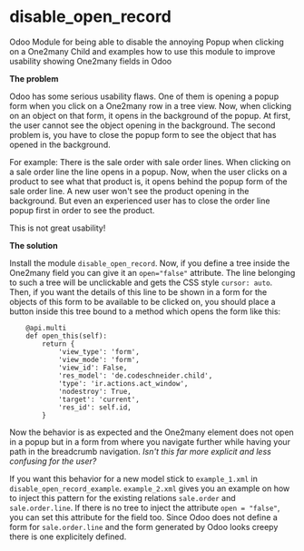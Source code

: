 # disable_open_record
Odoo Module for being able to disable the annoying Popup when clicking on a One2many Child and examples how to use this module to improve usability showing One2many fields in Odoo

**The problem**

Odoo has some serious usability flaws. One of them is opening a popup form when you click on a One2many row in a tree view. Now, when clicking on an object on that form, it opens in the background of the popup. At first, the user cannot see the object opening in the background. The second problem is, you have to close the popup form to see the object that has opened in the background.

For example: There is the sale order with sale order lines. When clicking on a sale order line the line opens in a popup. Now, when the user clicks on a product to see what that product is, it opens behind the popup form of the sale order line. A new user won't see the product opening in the background. But even an experienced user has to close the order line popup first in order to see the product. 

This is not great usability!

**The solution**

Install the module `disable_open_record`. Now, if you define a tree inside the One2many field you can give it an `open="false"` attribute. The line belonging to such a tree will be unclickable and gets the CSS style `cursor: auto`. Then, if you want the details of this line to be shown in a form for the objects of this form to be available to be clicked on, you should place a button inside this tree bound to a method which opens the form like this:

```
    @api.multi
    def open_this(self):
        return {
            'view_type': 'form',
            'view_mode': 'form',
            'view_id': False,
            'res_model': 'de.codeschneider.child',
            'type': 'ir.actions.act_window',
            'nodestroy': True,
            'target': 'current',
            'res_id': self.id,
        }
```

Now the behavior is as expected and the One2many element does not open in a popup but in a form from where you navigate further while having your path in the breadcrumb navigation. *Isn't this far more explicit and less confusing for the user?*

If you want this behavior for a new model stick to `example_1.xml` in `disable_open_record_example`. `example_2.xml` gives you an example on how to inject this pattern for the existing relations `sale.order` and `sale.order.line`. If there is no tree to inject the attribute `open = "false"`, you can set this attribute for the field too. Since Odoo does not define a form for `sale.order.line` and the form generated by Odoo looks creepy there is one explicitely defined.
